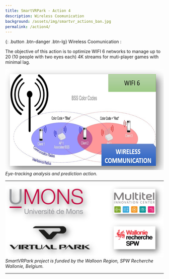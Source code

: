 ```yaml
---
title: SmartVRPark - Action 4
description: Wireless Coomunication
background: /assets/img/smartvr_actions_ban.jpg
permalink: /action4/
---
```


{: .button .btn-danger .btn-lg}
Wireless Coomunication :

The objective of this action is to optimize WIFI 6 networks to manage up to 20 (10 people with two eyes each) 4K streams for muti-player games with minimal lag. 

![Project partners](https://raw.githubusercontent.com/numediart/SmartVRPark/main/assets/img/smartvr_action4.jpg)
_Eye-tracking analysis and prediction action._


---

![Project partners](https://raw.githubusercontent.com/numediart/SmartVRPark/main/assets/img/smartvr_partners.jpg)
_SmartVRPark project is funded by the Walloon Region, SPW Recherche Wallonie, Belgium._

---